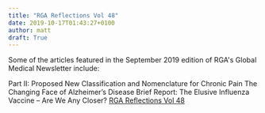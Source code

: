 ```yaml
---
title: "RGA Reflections Vol 48"
date: 2019-10-17T01:43:27+0100
author: matt
draft: True
---
```

Some of the articles featured in the September 2019 edition of RGA's Global Medical Newsletter include:

Part II: Proposed New Classification and Nomenclature for Chronic Pain
The Changing Face of Alzheimer’s Disease
Brief Report: The Elusive Influenza Vaccine – Are We Any Closer?
[ RGA Reflections Vol 48 ]( https://rgare.com/docs/default-source/newsletters-articles/reflections-vol-48-sept-2019_vfinal.pdf?sfvrsn=21d331f2_0 )
